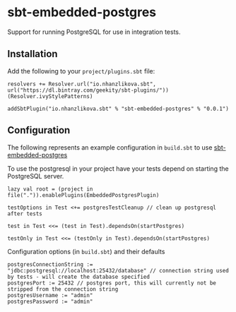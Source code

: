sbt-embedded-postgres
=====================

Support for running PostgreSQL for use in integration tests.

Installation
------------
Add the following to your `project/plugins.sbt` file:
```
resolvers += Resolver.url("io.nhanzlikova.sbt", url("https://dl.bintray.com/geekity/sbt-plugins/"))(Resolver.ivyStylePatterns)

addSbtPlugin("io.nhanzlikova.sbt" % "sbt-embedded-postgres" % "0.0.1")
```

Configuration
-------------
The following represents an example configuration in `build.sbt` to use [sbt-embedded-postgres](https://github.com/geekity/sbt-embedded-postgres)

To use the postgresql in your project have your tests depend on starting the PostgreSQL server.
```
lazy val root = (project in file(".")).enablePlugins(EmbeddedPostgresPlugin)

testOptions in Test <+= postgresTestCleanup // clean up postgresql after tests

test in Test <<= (test in Test).dependsOn(startPostgres)

testOnly in Test <<= (testOnly in Test).dependsOn(startPostgres)
```

Configuration options (in `build.sbt`) and their defaults
```
postgresConnectionString := "jdbc:postgresql://localhost:25432/database" // connection string used by tests - will create the database specified
postgresPort := 25432 // postgres port, this will currently not be stripped from the connection string
postgresUsername := "admin"
postgresPassword := "admin"
```
